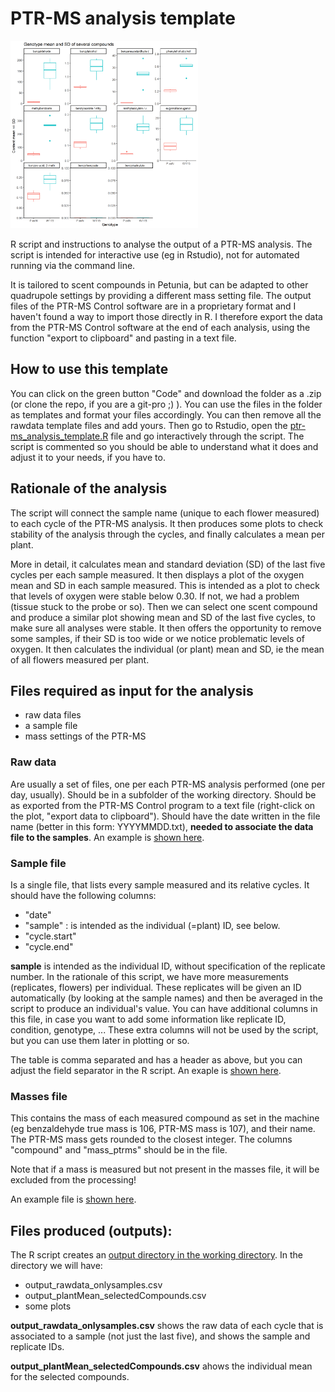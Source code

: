 # PTR-MS analysis template

<img src="output_20210312-1140/plot_genotypeMean.png" width="300">

R script and instructions to analyse the output of a PTR-MS analysis. The script is intended for interactive use (eg in Rstudio), not for automated running via the command line.

It is tailored to scent compounds in Petunia, but can be adapted to other quadrupole settings by providing a different mass setting file.
The output files of the PTR-MS Control software are in a proprietary format and I haven't found a way to import those directly in R. I therefore export the data from the PTR-MS Control software at the end of each analysis, using the function "export to clipboard" and pasting in a text file.

## How to use this template

You can click on the green button "Code" and download the folder as a .zip (or clone the repo, if you are a git-pro ;) ). You can use the files in the folder as templates and format your files accordingly. You can then remove all the rawdata template files and add yours. Then go to Rstudio, open the [ptr-ms_analysis_template.R](ptr-ms_analysis_template.R) file and go interactively through the script. The script is commented so you should be able to understand what it does and adjust it to your needs, if you have to.

## Rationale of the analysis

The script will connect the sample name (unique to each flower measured) to each cycle of the PTR-MS analysis. It then produces some plots to check stability of the analysis through the cycles, and finally calculates a mean per plant.

More in detail, it calculates mean and standard deviation (SD) of the last five cycles per each sample measured. It then displays a plot of the oxygen mean and SD in each sample measured. This is intended as a plot to check that levels of oxygen were stable below 0.30. If not, we had a problem (tissue stuck to the probe or so). Then we can select one scent compound and produce a similar plot showing mean and SD of the last five cycles, to make sure all analyses were stable. It then offers the opportunity to remove some samples, if their SD is too wide or we notice problematic levels of oxygen. It then calculates the individual (or plant) mean and SD, ie the mean of all flowers measured per plant.

## Files required as input for the analysis

* raw data files
* a sample file
* mass settings of the PTR-MS

### Raw data

Are usually a set of files, one per each PTR-MS analysis performed (one per day, usually).
Should be in a subfolder of the working directory.
Should be as exported from the PTR-MS Control program to a text file (right-click on the plot, "export data to clipboard").
Should have the date written in the file name (better in this form:
YYYYMMDD.txt), **needed to associate the data file to the samples**.
An example is [shown here](rawdata/axw115_20201220.txt).


### Sample file

Is a single file, that lists every sample measured and its relative cycles.
It should have the following columns:
* "date"
* "sample" : is intended as the individual (=plant) ID, see below.
* "cycle.start"
* "cycle.end"

**sample** is intended as the individual ID, without specification of the replicate number. In the rationale of this script, we have more measurements (replicates, flowers) per individual. These replicates will be given an ID automatically (by looking at the sample names) and then be averaged in the script to produce an individual's value.
You can have additional columns in this file, in case you want to add some information like replicate ID, condition, genotype, ... These extra columns will not be used by the script, but you can use them later in plotting or so.

The table is comma separated and has a header as above, but you can adjust the field separator in the R script.
An exaple is [shown here](rawdata/axw115_sample_cycles.csv).

### Masses file

This contains the mass of each measured compound as set in the machine
(eg benzaldehyde true mass is 106, PTR-MS mass is 107), and their name.
The PTR-MS mass gets rounded to the closest integer.
The columns "compound" and "mass_ptrms" should be in the file.

Note that if a mass is measured but not present in the masses file, it will
be excluded from the processing!

An example file is [shown here](ptrms_compound_mass.csv).


## Files produced (outputs):

The R script creates an [output directory in the working directory](output_20210312-1140). In the
directory we will have:

* output_rawdata_onlysamples.csv
* output_plantMean_selectedCompounds.csv
* some plots

**output_rawdata_onlysamples.csv** shows the raw data of each cycle that is associated to a sample (not just the last five), and shows the sample and replicate IDs.

**output_plantMean_selectedCompounds.csv** ahows the individual mean for the selected compounds.
